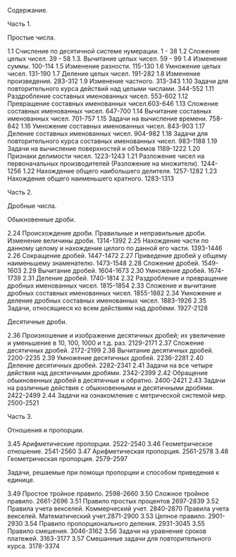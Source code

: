 Содержание.

Часть 1.

Простые числа.

1.1 Счисление по десятичной системе нумерации. 1 - 38
1.2 Сложение целых чисел. 39 - 58
1.3. Вычитание целых чисел. 59 - 99
1.4 Изменение суммы. 100-114
1.5 Изменение разности. 115-130
1.6 Умножение целых чисел. 131-190
1.7 Деление целых чисел. 191-282
1.8 Изменение произведения. 283-312
1.9 Изменение частного. 313-343
1.10 Задачи для повторительного курса действий над целыми числами. 344-552
1.11 Раздробление составных именованных чисел. 553-602
1.12 Превращение составных именованных чисел.603-646
1.13 Сложение составных именованных чисел. 647-700
1.14 Вычитание составных именованных чисел. 701-757
1.15 Задачи на вычисление времени. 758-842
1.16 Умножение составных именованных чисел. 843-903
1.17 Деление составных именованных чисел. 904-982
1.18 Задачи для повторительного курса составных именованных чисел. 983-1188
1.19 Задачи на вычисление поверхностей и обЪемов 1189-1222
1.20 Признаки делимости чисел. 1223-1243
1.21 Разложение чисел на первоначальных производителей (Разложение на множители). 1244-1256
1.22 Нахождение общего наибольшего делителя. 1257-1282
1.23 Нахождение общего наименьшего кратного. 1283-1313

Часть 2.

Дробные числа.

Обыкновенные дроби.

2.24 Происхождение дроби. Правильные и неправильные дроби. Изменение величины дроби. 1314-1392
2.25 Нахождение части по данному целому и нахождение целого по данной его части. 1393-1446
2.26 Сокращение дробей. 1447-1472
2.27 Приведение дробей у общему наименьшему знаменателю. 1473-1548
2.28 Сложение дробей. 1549-1603
2.29 Вычитание дробей. 1604-1673
2.30 Умножение дробей. 1674-1739
2.31 Деление дробей. 1740-1814
2.32 Раздробление и превращение дробных именованных чисел. 1815-1854
2.33 Сложение и вычитание дробных составных именованных чисел. 1855-1882
2.34 Умножение и деление дробных составных именованных чисел. 1883-1926
2.35 Задачи, относящиеся ко всем действиям над дробями. 1927-2128

Десятичные дроби.

2.36 Произношение и изображение десятичных дробей; их увеличение и уменьшение в 10, 100, 1000 и т.д. раз. 2129-2171
2.37 Сложение десятичных дробей. 2172-2199
2.38 Вычитание десятичных дробей. 2200-2235
2.39 Умножение десятичных дробей. 2236-2281
2.40 Деление десятичных дробей. 2282-2341
2.41 Задачи на все четыре действия над десятичными дробями. 2342-2399
2.42 Обращение обыкновенных дробей в десятичные и обратно. 2400-2421
2.43 Задачи на различные действия с обыкновенными и десятичными дробями. 2422-2499
2.44 Задачи на ознакомление с метрической системой мер. 2500-2521

Часть 3.

Отношения и пропорции.

3.45 Арифметические пропорции. 2522-2540
3.46 Геометрическое отношение. 2541-2560
3.47 Арифметическая пропорция. 2561-2578
3.48 Геометрическая пропорция. 2579-2597

Задачи, решаемые при помощи пропорции и способом приведения к единице.

3.49 Простое тройное правило. 2598-2660
3.50 Сложное тройное правило. 2661-2696
3.51 Правило простых процентов 2697-2839
3.52 Правила учета векселей. Коммерческий учет. 2840-2870
     Правила учета векселей. Математический учет.2871-2900
3.53 Цепное правило. 2901-2930
3.54 Правило пропорционального деления. 2931-3045
3.55 Правило смешения. 3046-3162
3.56 Задачи на уравнение сроков платежей. 3163-3177
3.57 Смешанные задачи для повторительного курса. 3178-3374
